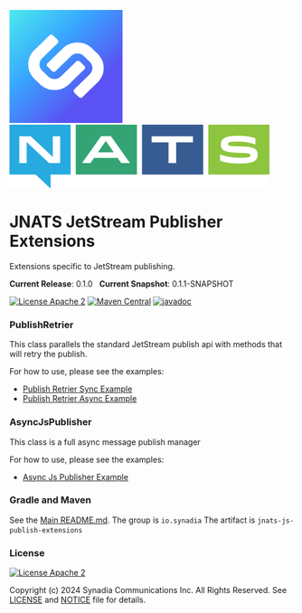 ![Synadia](src/main/javadoc/images/synadia-logo.png) &nbsp;&nbsp;&nbsp;&nbsp; ![NATS](src/main/javadoc/images/large-logo.png)

# JNATS JetStream Publisher Extensions

Extensions specific to JetStream publishing.

**Current Release**: 0.1.0 &nbsp; **Current Snapshot**: 0.1.1-SNAPSHOT

[![License Apache 2](https://img.shields.io/badge/License-Apache2-blue.svg)](https://www.apache.org/licenses/LICENSE-2.0)
[![Maven Central](https://maven-badges.herokuapp.com/maven-central/io.synadia/jnats-js-publish-extensions/badge.svg)](https://maven-badges.herokuapp.com/maven-central/io.synadia/jnats-js-publish-extensions)
[![javadoc](https://javadoc.io/badge2/io.synadia/jnats-js-publish-extensions/javadoc.svg)](https://javadoc.io/doc/io.synadia/jnats-js-publish-extensions)

### PublishRetrier

This class parallels the standard JetStream publish api with methods that will retry the publish.

For how to use, please see the examples:
* [Publish Retrier Sync Example](src/examples/java/io/synadia/examples/PublishRetrierSyncExample.java)
* [Publish Retrier Async Example](src/examples/java/io/synadia/examples/PublishRetrierAsyncExample.java)

### AsyncJsPublisher

This class is a full async message publish manager

For how to use, please see the examples:
* [Async Js Publisher Example](src/examples/java/io/synadia/examples/AsyncJsPublisherExample.java)

### Gradle and Maven

See the [Main README.md](../README.md). The group is `io.synadia` The artifact is `jnats-js-publish-extensions`

### License

[![License Apache 2](https://img.shields.io/badge/License-Apache2-blue.svg)](https://www.apache.org/licenses/LICENSE-2.0)

Copyright (c) 2024 Synadia Communications Inc. All Rights Reserved.
See [LICENSE](LICENSE) and [NOTICE](NOTICE) file for details.
